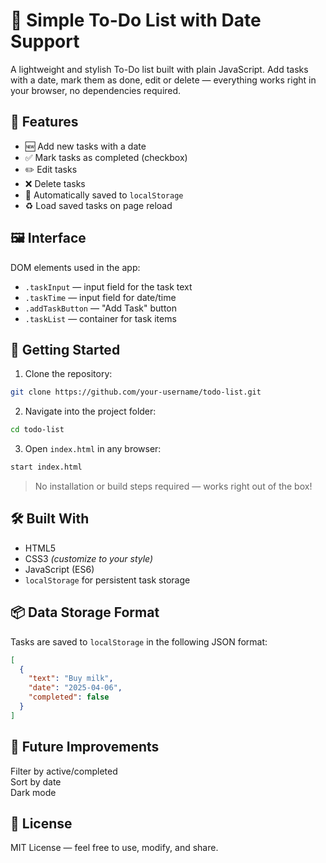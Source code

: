 # 📝 Simple To-Do List with Date Support

A lightweight and stylish To-Do list built with plain JavaScript. Add tasks with a date, mark them as done, edit or delete — everything works right in your browser, no dependencies required.

## 🌟 Features

- 🆕 Add new tasks with a date  
- ✅ Mark tasks as completed (checkbox)  
- ✏️ Edit tasks  
- ❌ Delete tasks  
- 💾 Automatically saved to `localStorage`  
- ♻️ Load saved tasks on page reload  

## 🖼️ Interface

DOM elements used in the app:
- `.taskInput` — input field for the task text  
- `.taskTime` — input field for date/time  
- `.addTaskButton` — "Add Task" button  
- `.taskList` — container for task items  


## 🚀 Getting Started

1. Clone the repository:
```bash
git clone https://github.com/your-username/todo-list.git
```

2. Navigate into the project folder:
```bash
cd todo-list
```

3. Open `index.html` in any browser:
```bash
start index.html
```

> No installation or build steps required — works right out of the box!

## 🛠️ Built With

- HTML5  
- CSS3 *(customize to your style)*  
- JavaScript (ES6)  
- `localStorage` for persistent task storage  

## 📦 Data Storage Format

Tasks are saved to `localStorage` in the following JSON format:
```json
[
  {
    "text": "Buy milk",
    "date": "2025-04-06",
    "completed": false
  }
]
```

## 📌 Future Improvements

Filter by active/completed  
Sort by date  
Dark mode  


## 📄 License

MIT License — feel free to use, modify, and share.
